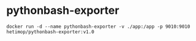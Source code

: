 # pythonbash-exporter
`docker run -d --name pythonbash-exporter -v ./app:/app -p 9010:9010  hetimop/pythonbash-exporter:v1.0`
